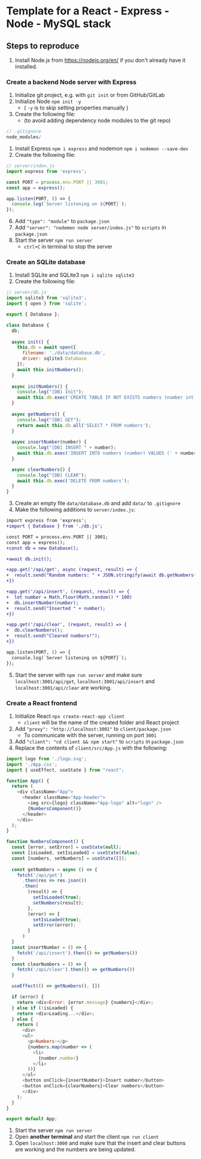 
# Template for a React - Express - Node - MySQL stack

## Steps to reproduce
1. Install Node.js from https://nodejs.org/en/ if you don't already have it installed.

### Create a backend Node server with Express
1. Initialize git project, e.g. with `git init` or from GitHub/GitLab
2. Initialize Node `npm init -y`
   - ( `-y` is to skip setting properties manually )
3. Create the following file:
   - (to avoid adding dependency node modules to the git repo)
```js
// .gitignore
node_modules/
```
1. Install Express `npm i express` and nodemon `npm i nodemon --save-dev`
2. Create the following file:
```js
// server/index.js
import express from 'express';

const PORT = process.env.PORT || 3001;
const app = express();

app.listen(PORT, () => {
  console.log(`Server listening on ${PORT}`);
});

```
6. Add `"type": "module"` to `package.json`
7. Add `"server": "nodemon node server/index.js"` to `scripts` in `package.json`
8. Start the server `npm run server`
   - `ctrl+C` in terminal to stop the server

### Create an SQLite database
1. Install SQLite and SQLite3 `npm i sqlite sqlite3`
2. Create the following file:
```js
// server/db.js
import sqlite3 from 'sqlite3';
import { open } from 'sqlite';

export { Database };

class Database {
  db;
  
  async init() {
    this.db = await open({
      filename: './data/database.db',
      driver: sqlite3.Database
    });
    await this.initNumbers();
  }
  
  async initNumbers() {
    console.log("[DB] Init");
    await this.db.exec('CREATE TABLE IF NOT EXISTS numbers (number int)');
  }
  
  async getNumbers() {
    console.log("[DB] GET");
    return await this.db.all('SELECT * FROM numbers');
  }
  
  async insertNumber(number) {
    console.log("[DB] INSERT " + number);
    await this.db.exec('INSERT INTO numbers (number) VALUES (' + number + ')');
  }

  async clearNumbers() {
    console.log("[DB] CLEAR");
    await this.db.exec('DELETE FROM numbers');
  }
}
```
3. Create an empty file `data/database.db` and add `data/` to `.gitignore`
4. Make the following additions to  `server/index.js`:
```diff
import express from 'express';
+import { Database } from './db.js';

const PORT = process.env.PORT || 3001;
const app = express();
+const db = new Database();

+await db.init();

+app.get('/api/get', async (request, result) => {
+  result.send("Random numbers: " + JSON.stringify(await db.getNumbers()));
+})

+app.get('/api/insert', (request, result) => {
+  let number = Math.floor(Math.random() * 100)
+  db.insertNumber(number);
+  result.send("Inserted " + number);
+})

+app.get('/api/clear', (request, result) => {
+  db.clearNumbers();
+  result.send("Cleared numbers!");
+})

app.listen(PORT, () => {
  console.log(`Server listening on ${PORT}`);
});
```
5. Start the server with `npm run server` and make sure `localhost:3001/api/get`, `localhost:3001/api/insert` and `localhost:3001/api/clear` are working.

### Create a React frontend
1. Initialize React `npx create-react-app client`
   - `client` will be the name of the created folder and React project
2. Add `"proxy": "http://localhost:3001"` to `client/package.json`
   - To communicate with the server, running on port `3001`
3. Add `"client": "cd client && npm start"` to `scripts` in `package.json`
4. Replace the contents of `client/src/App.js` with the following:
```js
import logo from './logo.svg';
import './App.css';
import { useEffect, useState } from "react";

function App() {
  return (
    <div className="App">
      <header className="App-header">
        <img src={logo} className="App-logo" alt="logo" />
        {NumbersComponent()}
      </header>
    </div>
  );
}

function NumbersComponent() {
  const [error, setError] = useState(null);
  const [isLoaded, setIsLoaded] = useState(false);
  const [numbers, setNumbers] = useState([]);
  
  const getNumbers = async () => {
    fetch('/api/get')
      .then(res => res.json())
      .then(
        (result) => {
          setIsLoaded(true);
          setNumbers(result);
        },
        (error) => {
          setIsLoaded(true);
          setError(error);
        }
      )
  }
  const insertNumber = () => {
    fetch('/api/insert').then(() => getNumbers())
  }
  const clearNumbers = () => {
    fetch('/api/clear').then(() => getNumbers())
  }

  useEffect(() => getNumbers(), [])

  if (error) {
    return <div>Error: {error.message} {numbers}</div>;
  } else if (!isLoaded) {
    return <div>Loading...</div>;
  } else {
    return (
      <div>
      <ul>
        <p>Numbers:</p>
        {numbers.map(number => (
          <li>
            {number.number}
          </li>
        ))}
      </ul>
      <button onClick={insertNumber}>Insert number</button>
      <button onClick={clearNumbers}>Clear numbers</button>
      </div>
    );
  }
}

export default App;
```
1. Start the server `npm run server`
2. Open **another terminal** and start the client `npm run client`
3. Open `localhost:3000` and make sure that the insert and clear buttons are working and the numbers are being updated.
